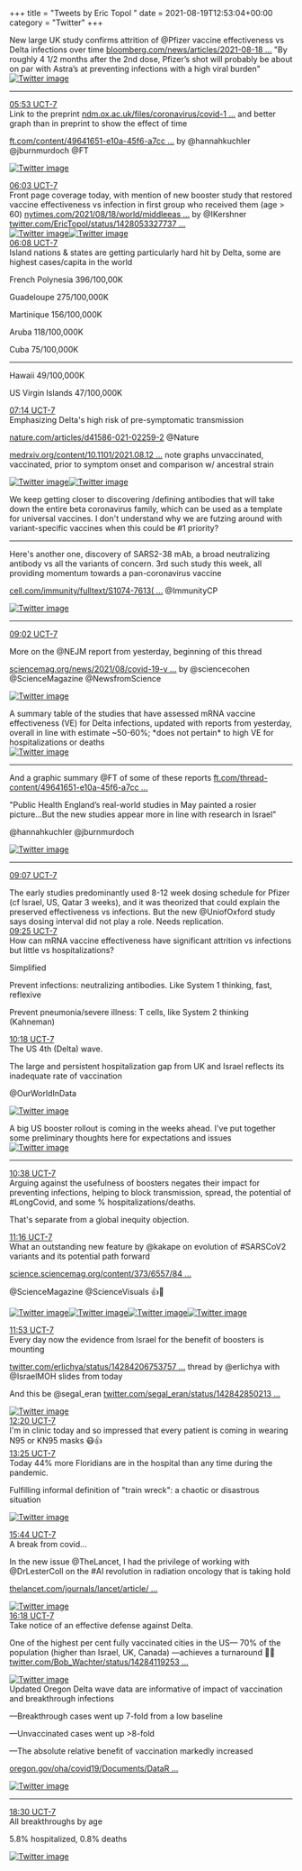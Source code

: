 +++
title = "Tweets by Eric Topol " 
date = 2021-08-19T12:53:04+00:00
category = "Twitter"
+++
<div class="thread"> 
<div class="thread-content"> 
New large UK study confirms attrition of @Pfizer vaccine effectiveness vs Delta infections over time <a href="https://www.bloomberg.com/news/articles/2021-08-18/covid-vaccines-are-less-effective-against-delta-in-u-k-study" target="_blank" rel="noreferer">bloomberg.com/news/articles/2021-08-18 ...</a> 
 "By roughly 4 1/2 months after the 2nd dose, Pfizer’s shot will probably be about on par with Astra’s at preventing infections with a high viral burden" </div> 
<a href="/twitter/erictopol/images/E9IG14qUcAE67WS.png"  ><img src="/twitter/erictopol/images/E9IG14qUcAE67WS.png" alt="Twitter image" ></img></a><hr><div class="profile"> 
<a href="https://twitter.com/erictopol/status/1428339231764582411" target="_blank" rel="noreferer">05:53 UCT-7</a> 
</div> 
<div class="content"> 
Link to the preprint <a href="https://www.ndm.ox.ac.uk/files/coronavirus/covid-19-infection-survey/finalfinalcombinedve20210816.pdf" target="_blank" rel="noreferer">ndm.ox.ac.uk/files/coronavirus/covid-1 ...</a> 
 and better graph than in preprint to show the effect of time 

<a href="https://www.ft.com/content/49641651-e10a-45f6-a7cc-8b8c7b7a9710" target="_blank" rel="noreferer">ft.com/content/49641651-e10a-45f6-a7cc ...</a> 
 by @hannahkuchler @jburnmurdoch @FT </div> 
<a href="/twitter/erictopol/images/E9J6NyDVkAAXsw_.jpg"  ><img src="/twitter/erictopol/images/E9J6NyDVkAAXsw_.jpg" alt="Twitter image" ></img></a></div> 
<div class="tweet"> 
<div class="profile"> 
<a href="https://twitter.com/erictopol/status/1428341915393531908" target="_blank" rel="noreferer">06:03 UCT-7</a> 
</div> 
<div class="content"> 
Front page coverage today, with mention of new booster study that restored vaccine effectiveness vs infection in first group who received them (age &gt; 60) <a href="https://www.nytimes.com/2021/08/18/world/middleeast/israel-virus-infections-booster.html?searchResultPosition=1" target="_blank" rel="noreferer">nytimes.com/2021/08/18/world/middleeas ...</a> 
 by @IKershner  <a href="https://twitter.com/EricTopol/status/1428053327737090048" target="_blank" rel="noreferer">twitter.com/EricTopol/status/1428053327737 ...</a> 
</div> 
<a href="/twitter/erictopol/images/E9J8ZA8UcAkGKwl.jpg"  ><img src="/twitter/erictopol/images/E9J8ZA8UcAkGKwl.jpg" alt="Twitter image" ></img></a><a href="/twitter/erictopol/images/E9J9PagVoAoyWzN.jpg"  ><img src="/twitter/erictopol/images/E9J9PagVoAoyWzN.jpg" alt="Twitter image" ></img></a></div> 
<div class="tweet"> 
<div class="profile"> 
<a href="https://twitter.com/erictopol/status/1428343210502356993" target="_blank" rel="noreferer">06:08 UCT-7</a> 
</div> 
<div class="content"> 
Island nations &amp; states are getting particularly hard hit by Delta, some are highest cases/capita in the world

French Polynesia 396/100,00K

Guadeloupe 275/100,000K

Martinique 156/100,000K

Aruba 118/100,000K

Cuba  75/100,000K

-----

Hawaii 49/100,000K

US Virgin Islands 47/100,000K</div> 
</div> 
<div class="tweet"> 
<div class="profile"> 
<a href="https://twitter.com/erictopol/status/1428359657131679744" target="_blank" rel="noreferer">07:14 UCT-7</a> 
</div> 
<div class="content"> 
Emphasizing Delta's high risk of pre-symptomatic transmission 

<a href="https://www.nature.com/articles/d41586-021-02259-2" target="_blank" rel="noreferer">nature.com/articles/d41586-021-02259-2</a> 
 @Nature 

<a href="https://www.medrxiv.org/content/10.1101/2021.08.12.21261991v1" target="_blank" rel="noreferer">medrxiv.org/content/10.1101/2021.08.12 ...</a> 
 note graphs unvaccinated, vaccinated, prior to symptom onset and comparison w/ ancestral strain </div> 
<a href="/twitter/erictopol/images/E9KMJYRVgAUGD37.jpg"  ><img src="/twitter/erictopol/images/E9KMJYRVgAUGD37.jpg" alt="Twitter image" ></img></a><a href="/twitter/erictopol/images/E9KNMIyUYAM132V.jpg"  ><img src="/twitter/erictopol/images/E9KNMIyUYAM132V.jpg" alt="Twitter image" ></img></a></div> 
<div class="thread"> 
<div class="thread-content"> 
We keep getting closer to discovering /defining antibodies that will take down the entire beta coronavirus family, which can be used as a template for universal vaccines. I don't understand why we are futzing around with variant-specific vaccines when this could be #1 priority?</div> 
<hr><div class="thread-content"> 
Here's another one, discovery of SARS2-38 mAb, a broad neutralizing antibody vs all the variants of concern. 3rd such study this week, all providing momentum towards a pan-coronavirus vaccine 

<a href="https://www.cell.com/immunity/fulltext/S1074-7613(21)00348-4" target="_blank" rel="noreferer">cell.com/immunity/fulltext/S1074-7613( ...</a> 
 @ImmunityCP </div> 
<a href="/twitter/erictopol/images/E9KknJgUUAMbVWD.jpg"  ><img src="/twitter/erictopol/images/E9KknJgUUAMbVWD.jpg" alt="Twitter image" ></img></a><hr><div class="profile"> 
<a href="https://twitter.com/erictopol/status/1428386917993705479" target="_blank" rel="noreferer">09:02 UCT-7</a> 
</div> 
<div class="content"> 
More on the @NEJM report from yesterday, beginning of this thread

<a href="https://www.sciencemag.org/news/2021/08/covid-19-vaccines-may-trigger-superimmunity-people-who-had-sars-long-ago" target="_blank" rel="noreferer">sciencemag.org/news/2021/08/covid-19-v ...</a> 
 by @sciencecohen @ScienceMagazine @NewsfromScience </div> 
<a href="/twitter/erictopol/images/E9KmTqQVEAEgw2o.jpg"  ><img src="/twitter/erictopol/images/E9KmTqQVEAEgw2o.jpg" alt="Twitter image" ></img></a></div> 
<div class="thread"> 
<div class="thread-content"> 
A summary table of the studies that have assessed mRNA vaccine effectiveness (VE) for Delta infections, updated with reports from yesterday, overall in line with estimate ~50-60%;  *does not pertain* to high VE for hospitalizations or deaths </div> 
<a href="/twitter/erictopol/images/E9J_7QbVIAEZ06F.png"  ><img src="/twitter/erictopol/images/E9J_7QbVIAEZ06F.png" alt="Twitter image" ></img></a><hr><div class="thread-content"> 
And a graphic summary @FT of some of these reports <a href="https://www.ft.com/thread-content/49641651-e10a-45f6-a7cc-8b8c7b7a9710" target="_blank" rel="noreferer">ft.com/thread-content/49641651-e10a-45f6-a7cc ...</a> 


"Public Health England’s real-world studies in May painted a rosier picture...But the new studies appear more in line with research in Israel"

@hannahkuchler @jburnmurdoch </div> 
<a href="/twitter/erictopol/images/E9KAnXIUYAMeC-D.jpg"  ><img src="/twitter/erictopol/images/E9KAnXIUYAMeC-D.jpg" alt="Twitter image" ></img></a><hr><div class="profile"> 
<a href="https://twitter.com/erictopol/status/1428388041685491721" target="_blank" rel="noreferer">09:07 UCT-7</a> 
</div> 
<div class="content"> 
The early studies predominantly used 8-12 week dosing schedule for Pfizer (cf Israel, US, Qatar 3 weeks), and it was theorized that could explain the preserved effectiveness vs infections. But the new @UniofOxford study says dosing interval did not play a role. Needs replication.</div> 
</div> 
<div class="tweet"> 
<div class="profile"> 
<a href="https://twitter.com/erictopol/status/1428392688768884736" target="_blank" rel="noreferer">09:25 UCT-7</a> 
</div> 
<div class="content"> 
How can mRNA vaccine effectiveness have significant attrition vs infections but little vs hospitalizations?

Simplified

Prevent infections: neutralizing antibodies. Like System 1 thinking, fast, reflexive

Prevent pneumonia/severe illness: T cells, like System 2 thinking (Kahneman)</div> 
</div> 
<div class="tweet"> 
<div class="profile"> 
<a href="https://twitter.com/erictopol/status/1428406149745831941" target="_blank" rel="noreferer">10:18 UCT-7</a> 
</div> 
<div class="content"> 
The US 4th (Delta) wave. 

The large and persistent hospitalization gap from UK and Israel reflects its inadequate rate of vaccination

@OurWorldInData </div> 
<a href="/twitter/erictopol/images/E9K3kAdVoAEYzig.jpg"  ><img src="/twitter/erictopol/images/E9K3kAdVoAEYzig.jpg" alt="Twitter image" ></img></a></div> 
<div class="thread"> 
<div class="thread-content"> 
A big US booster rollout is coming in the weeks ahead. I've put together some preliminary thoughts here for expectations and issues </div> 
<a href="/twitter/erictopol/images/E8_3_4xXsAMu_84.png"  ><img src="/twitter/erictopol/images/E8_3_4xXsAMu_84.png" alt="Twitter image" ></img></a><hr><div class="profile"> 
<a href="https://twitter.com/erictopol/status/1428411048592220165" target="_blank" rel="noreferer">10:38 UCT-7</a> 
</div> 
<div class="content"> 
Arguing against the usefulness of boosters negates their impact for preventing infections, helping to block transmission, spread, the potential of #LongCovid, and some % hospitalizations/deaths.

That's separate from a global inequity objection.</div> 
</div> 
<div class="tweet"> 
<div class="profile"> 
<a href="https://twitter.com/erictopol/status/1428420581603479552" target="_blank" rel="noreferer">11:16 UCT-7</a> 
</div> 
<div class="content"> 
What an outstanding new feature by @kakape on evolution of #SARSCoV2 variants and its potential path forward

<a href="https://science.sciencemag.org/content/373/6557/844" target="_blank" rel="noreferer">science.sciencemag.org/content/373/6557/84 ...</a> 


@ScienceMagazine @ScienceVisuals 👍🙏 </div> 
<a href="/twitter/erictopol/images/E9LEeXQVEAId9-l.jpg"  ><img src="/twitter/erictopol/images/E9LEeXQVEAId9-l.jpg" alt="Twitter image" ></img></a><a href="/twitter/erictopol/images/E9LEgfbUUAEs_9k.jpg"  ><img src="/twitter/erictopol/images/E9LEgfbUUAEs_9k.jpg" alt="Twitter image" ></img></a><a href="/twitter/erictopol/images/E9LEiH6VUAAbNFI.jpg"  ><img src="/twitter/erictopol/images/E9LEiH6VUAAbNFI.jpg" alt="Twitter image" ></img></a><a href="/twitter/erictopol/images/E9LEjt2UUAQ5Ab4.jpg"  ><img src="/twitter/erictopol/images/E9LEjt2UUAQ5Ab4.jpg" alt="Twitter image" ></img></a></div> 
<div class="tweet"> 
<div class="profile"> 
<a href="https://twitter.com/erictopol/status/1428429838927286274" target="_blank" rel="noreferer">11:53 UCT-7</a> 
</div> 
<div class="content"> 
Every day now the evidence from Israel for the benefit of boosters is mounting

<a href="https://twitter.com/erlichya/status/1428420675375706115" target="_blank" rel="noreferer">twitter.com/erlichya/status/14284206753757 ...</a> 
 thread by @erlichya with @IsraelMOH slides from today

And this be @segal_eran  <a href="https://twitter.com/segal_eran/status/1428428502139822089" target="_blank" rel="noreferer">twitter.com/segal_eran/status/142842850213 ...</a> 
</div> 
<a href="/twitter/erictopol/images/E9LNDgFVcAAcMyx.jpg"  ><img src="/twitter/erictopol/images/E9LNDgFVcAAcMyx.jpg" alt="Twitter image" ></img></a></div> 
<div class="tweet"> 
<div class="profile"> 
<a href="https://twitter.com/erictopol/status/1428436660912484352" target="_blank" rel="noreferer">12:20 UCT-7</a> 
</div> 
<div class="content"> 
I'm in clinic today and so impressed that every patient is coming in wearing N95 or KN95 masks 😷👍</div> 
</div> 
<div class="tweet"> 
<div class="profile"> 
<a href="https://twitter.com/erictopol/status/1428453189649534976" target="_blank" rel="noreferer">13:25 UCT-7</a> 
</div> 
<div class="content"> 
Today 44% more Floridians are in the hospital than any time during the pandemic.

Fulfilling informal definition of "train wreck": a chaotic or disastrous situation </div> 
<a href="/twitter/erictopol/images/E9Lh_viVgAYOXb-.jpg"  ><img src="/twitter/erictopol/images/E9Lh_viVgAYOXb-.jpg" alt="Twitter image" ></img></a></div> 
<div class="tweet"> 
<div class="profile"> 
<a href="https://twitter.com/erictopol/status/1428487950195515397" target="_blank" rel="noreferer">15:44 UCT-7</a> 
</div> 
<div class="content"> 
A break from covid...

In the new issue @TheLancet, I had the privilege of working with @DrLesterColl on the #AI revolution in radiation oncology that is taking hold

<a href="https://www.thelancet.com/journals/lancet/article/PIIS0140-6736(21)01798-0/fulltext" target="_blank" rel="noreferer">thelancet.com/journals/lancet/article/ ...</a> 
 </div> 
<a href="/twitter/erictopol/images/E9MB7TXUUAA6W8r.jpg"  ><img src="/twitter/erictopol/images/E9MB7TXUUAA6W8r.jpg" alt="Twitter image" ></img></a></div> 
<div class="tweet"> 
<div class="profile"> 
<a href="https://twitter.com/erictopol/status/1428496744212361217" target="_blank" rel="noreferer">16:18 UCT-7</a> 
</div> 
<div class="content"> 
Take notice of an effective defense against Delta.

One of the highest per cent fully vaccinated cities in the US— 70% of the population (higher than Israel, UK, Canada) —achieves a turnaround 👏👏  <a href="https://twitter.com/Bob_Wachter/status/1428411925315031047" target="_blank" rel="noreferer">twitter.com/Bob_Wachter/status/14284119253 ...</a> 
</div> 
<a href="/twitter/erictopol/images/E9MJYJIUcAAxNfx.jpg"  ><img src="/twitter/erictopol/images/E9MJYJIUcAAxNfx.jpg" alt="Twitter image" ></img></a></div> 
<div class="thread"> 
<div class="thread-content"> 
Updated Oregon Delta wave data are informative of  impact of vaccination and breakthrough infections

—Breakthrough cases went up 7-fold from a low baseline

—Unvaccinated cases went up &gt;8-fold

—The absolute relative benefit of vaccination markedly increased

<a href="https://www.oregon.gov/oha/covid19/Documents/DataReports/Breakthrough-Case-Report-08-19-2021.pdf" target="_blank" rel="noreferer">oregon.gov/oha/covid19/Documents/DataR ...</a> 
 </div> 
<a href="/twitter/erictopol/images/E9MlitaVoAErZ5K.jpg"  ><img src="/twitter/erictopol/images/E9MlitaVoAErZ5K.jpg" alt="Twitter image" ></img></a><hr><div class="profile"> 
<a href="https://twitter.com/erictopol/status/1428529845860929544" target="_blank" rel="noreferer">18:30 UCT-7</a> 
</div> 
<div class="content"> 
All breakthroughs by age

5.8% hospitalized, 0.8% deaths </div> 
<a href="/twitter/erictopol/images/E9MoHZsVkAEkVv2.jpg"  ><img src="/twitter/erictopol/images/E9MoHZsVkAEkVv2.jpg" alt="Twitter image" ></img></a></div> 


